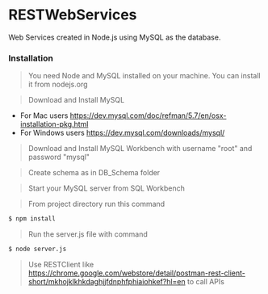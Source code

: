 # RESTWebServices

Web Services created in Node.js using MySQL as the database. 

### Installation
>You need Node and MySQL installed on your machine. You can install it from nodejs.org

>Download and Install MySQL
- For Mac users https://dev.mysql.com/doc/refman/5.7/en/osx-installation-pkg.html
- For Windows users https://dev.mysql.com/downloads/mysql/

>Download and Install MySQL Workbench with username "root" and password "mysql"

>Create schema as in DB_Schema folder

>Start your MySQL server from SQL Workbench

>From project directory run this command
```sh
$ npm install
```
>Run the server.js file with command
```sh
$ node server.js
```

>Use RESTClient like https://chrome.google.com/webstore/detail/postman-rest-client-short/mkhojklkhkdaghjjfdnphfphiaiohkef?hl=en to call APIs
